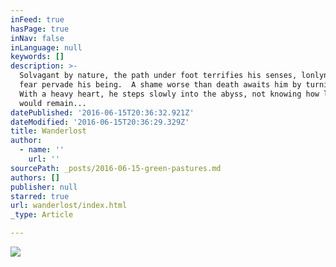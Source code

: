 ```yaml
---
inFeed: true
hasPage: true
inNav: false
inLanguage: null
keywords: []
description: >-
  Solvagant by nature, the path under foot terrifies his senses, lonlyness and
  fear pervade his being.  A shame worse than death awaits him by turning back. 
  With a heavy heart, he steps slowly into the abyss, not knowing how long he
  would remain...
datePublished: '2016-06-15T20:36:32.921Z'
dateModified: '2016-06-15T20:36:29.329Z'
title: Wanderlost
author:
  - name: ''
    url: ''
sourcePath: _posts/2016-06-15-green-pastures.md
authors: []
publisher: null
starred: true
url: wanderlost/index.html
_type: Article

---
```

![](https://the-grid-user-content.s3-us-west-2.amazonaws.com/67fe1ccb-8b70-469b-a1bd-6548e8fa049f.jpg)